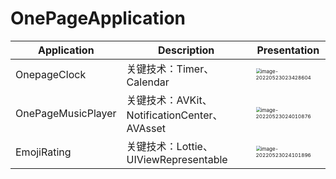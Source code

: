 # OnePageApplication

| Application        | Description                                  | Presentation                                                 |
| ------------------ | -------------------------------------------- | ------------------------------------------------------------ |
| OnepageClock       | 关键技术：Timer、Calendar                    | <img src="https://qiniu.dcts.top/typora/202205232033883.png" alt="image-20220523023428604" style="zoom:50%;" /> |
| OnePageMusicPlayer | 关键技术：AVKit、NotificationCenter、AVAsset | <img src="https://qiniu.dcts.top/typora/202205232033918.png" alt="image-20220523024010876" style="zoom:50%;" /> |
| EmojiRating        | 关键技术：Lottie、UIViewRepresentable        | <img src="https://qiniu.dcts.top/typora/202205232033934.png" alt="image-20220523024101896" style="zoom:50%;" /> |

